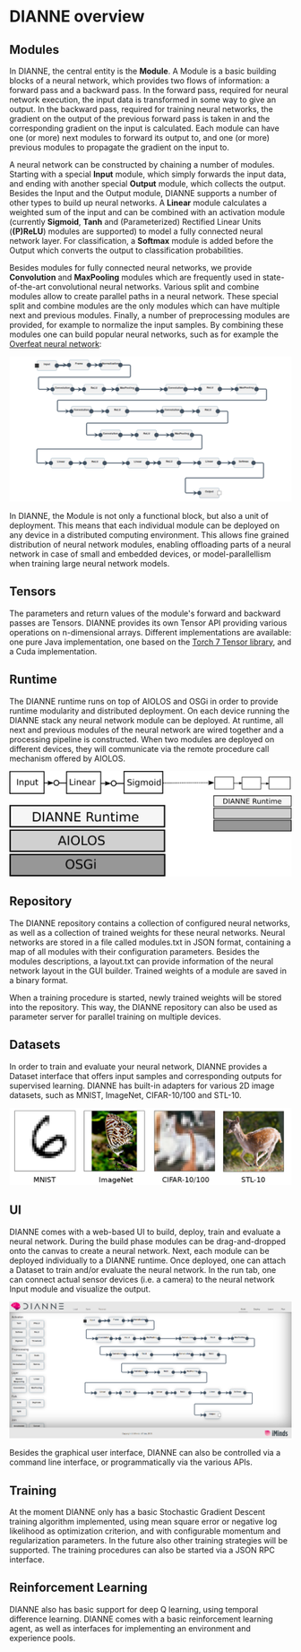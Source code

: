 DIANNE overview
===============

Modules
-------

In DIANNE, the central entity is the **Module**. A Module is a basic building blocks of a neural network, which provides two flows of information: a forward pass and a backward pass. In the forward pass, required for neural network execution, the input data is transformed in some way to give an output. In the backward pass, required for training neural networks, the gradient on the output of the previous forward pass is taken in and the corresponding gradient on the input is calculated. Each module can have one (or more) next modules to forward its output to, and one (or more) previous modules to propagate the gradient on the input to.

A neural network can be constructed by chaining a number of modules. Starting with a special **Input** module, which simply forwards the input data, and ending with another special **Output** module, which collects the output. Besides the Input and the Output module, DIANNE supports a number of other types to build up neural networks. A **Linear** module calculates a weighted sum of the input and can be combined with an activation module (currently **Sigmoid**, **Tanh** and (Parameterized) Rectified Linear Units (**(P)ReLU**) modules are supported) to model a fully connected neural network layer. For classification, a **Softmax** module is added before the Output which converts the output to classification probabilities.  

Besides modules for fully connected neural networks, we provide **Convolution** and **MaxPooling** modules which are  frequently used in state-of-the-art convolutional neural networks. Various split and combine modules allow to create parallel paths in a neural network. These special split and combine modules are the only modules which can have multiple next and previous modules. Finally, a number of preprocessing modules are provided, for example to normalize the input samples. By combining these modules one can build popular neural networks, such as for example the [Overfeat neural network](http://cilvr.nyu.edu/doku.php?id=software:overfeat:start):

![Overfeat neural network modeled in DIANNE](figures/overfeat.png)

In DIANNE, the Module is not only a functional block, but also a unit of deployment. This means that each individual module can be deployed on any device in a distributed computing environment. This allows fine grained distribution of neural network modules, enabling offloading parts of a neural network in case of small and embedded devices, or model-parallellism when training large neural network models.

Tensors
-------

The parameters and return values of the module's forward and backward passes are Tensors. DIANNE provides its own Tensor API providing various operations on n-dimensional arrays. Different implementations are available: one pure Java implementation, one based on the [Torch 7 Tensor library](https://github.com/torch/TH), and a Cuda implementation.

Runtime
-------

The DIANNE runtime runs on top of AIOLOS and OSGi in order to provide runtime modularity and distributed deployment. On each device running the DIANNE stack any neural network module can be deployed. At runtime, all next and previous modules of the neural network are wired together and a processing pipeline is constructed. When two modules are deployed on different devices, they will communicate via the remote procedure call mechanism offered by AIOLOS. 

![DIANNE runtime](figures/runtime.png)

Repository
----------

The DIANNE repository contains a collection of configured neural networks, as well as a collection of trained weights for these neural networks. Neural networks are stored in a file called modules.txt in JSON format, containing a map of all modules with their configuration parameters. Besides the modules descriptions, a layout.txt can provide information of the neural network layout in the GUI builder. Trained weights of a module are saved in a binary format. 

When a training procedure is started, newly trained weights will be stored into the repository. This way, the DIANNE repository can also be used as parameter server for parallel training on multiple devices. 

Datasets
--------

In order to train and evaluate your neural network, DIANNE provides a Dataset interface that offers input samples and corresponding outputs for supervised learning. DIANNE has built-in adapters for various 2D image datasets, such as MNIST, ImageNet, CIFAR-10/100 and STL-10.

![DIANNE datasets](figures/datasets.png)

UI
--

DIANNE comes with a web-based UI to build, deploy, train and evaluate a neural network. During the build phase modules can be drag-and-dropped onto the canvas to create a neural network. Next, each module can be deployed individually to a DIANNE runtime. Once deployed, one can attach a Dataset to train and/or evaluate the neural network. In the run tab, one can connect actual sensor devices (i.e. a camera) to the neural network Input module and visualize the output.

![DIANNE UI](figures/ui.png)

Besides the graphical user interface, DIANNE can also be controlled via a command line interface, or programmatically via the various APIs.
 
Training
--------

At the moment DIANNE only has a basic Stochastic Gradient Descent training algorithm implemented, using mean square error or negative log likelihood as optimization criterion, and with configurable momentum and regularization parameters. In the future also other training strategies will be supported. The training procedures can also be started via a JSON RPC interface.

Reinforcement Learning
----------------------

DIANNE also has basic support for deep Q learning, using temporal difference learning. DIANNE comes with a basic reinforcement learning agent, as well as interfaces for implementing an environment and experience pools. 

  